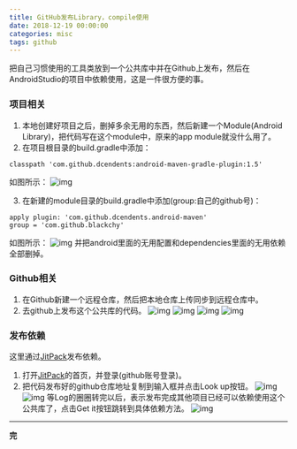 ```yaml
---
title: GitHub发布Library，compile使用
date: 2018-12-19 00:00:00
categories: misc
tags: github
---
```

把自己习惯使用的工具类放到一个公共库中并在Github上发布，然后在AndroidStudio的项目中依赖使用，这是一件很方便的事。
<!-- more -->

### 项目相关
1. 本地创建好项目之后，删掉多余无用的东西，然后新建一个Module(Android Library)，把代码写在这个module中，原来的app module就没什么用了。
2. 在项目根目录的build.gradle中添加：
```
classpath 'com.github.dcendents:android-maven-gradle-plugin:1.5'
```
  如图所示：
![img][1]

3. 在新建的module目录的build.gradle中添加(group:自己的github号)：
```
apply plugin: 'com.github.dcendents.android-maven'
group = 'com.github.blackchy'
```
  如图所示：
![img][2]
  并把android里面的无用配置和dependencies里面的无用依赖全部删掉。

### Github相关
1. 在Github新建一个远程仓库，然后把本地仓库上传同步到远程仓库中。
2. 去github上发布这个公共库的代码。
![img][3]
![img][4]
![img][5]
![img][6]

### 发布依赖
这里通过[JitPack][7]发布依赖。
1. 打开[JitPack][7]的首页，并登录(github账号登录)。
2. 把代码发布好的github仓库地址复制到输入框并点击Look up按钮。
![img][8]
![img][9]
  等Log的圈圈转完以后，表示发布完成其他项目已经可以依赖使用这个公共库了，点击Get it按钮跳转到具体依赖方法。
![img][10]

----
**完**

[1]:/uploads/public_library/root_gradle.png
[2]:/uploads/public_library/module_gradle.png
[3]:/uploads/public_library/github_1.png
[4]:/uploads/public_library/github_2.png
[5]:/uploads/public_library/github_3.png
[6]:/uploads/public_library/github_4.png
[7]:https://jitpack.io/
[8]:/uploads/public_library/jitpack_1.png
[9]:/uploads/public_library/jitpack_2.png
[10]:/uploads/public_library/jitpack_3.png